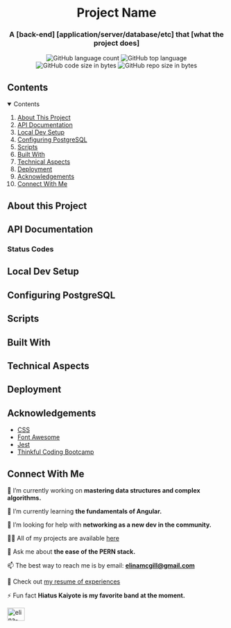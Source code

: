 <h1 align="center">Project Name</h1>
<h3 align="center">A [back-end] [application/server/database/etc] that [what the project does]</h3>

<p align="center">
<img alt="GitHub language count" src="https://img.shields.io/github/languages/count/aniledev/readme-boilerplate">
<img alt="GitHub top language" src="https://img.shields.io/github/languages/top/aniledev/readme-boilerplate">
<img alt="GitHub code size in bytes" src="https://img.shields.io/github/languages/code-size/aniledev/readme-boilerplate">
<img alt="GitHub repo size in bytes" src="https://img.shields.io/github/repo-size/aniledev/readme-boilerplate">
</p>

## Contents

<details open="open">
  <summary>Contents</summary>
  <ol>
    <li><a href="#about-this-project">About This Project</a></li>
    <li><a href="#api-documentation">API Documentation</a></li>
    <li><a href="#local-dev-setup">Local Dev Setup</a></li>
    <li><a href="#configuring-postgresql">Configuring PostgreSQL</a></li>
    <li><a href="#scripts">Scripts</a></li>
    <li><a href="#built-with">Built With</a></li>
    <li><a href="#technical-aspects">Technical Aspects</a></li>
    <li><a href="#deployment">Deployment</a></li>
    <li><a href="#acknowledgements">Acknowledgements</a></li>
    <li><a href="#connect-with-me">Connect With Me</a></li>
  </ol>
</details>

<!-- ACKNOWLEDGEMENTS -->

## About this Project

## API Documentation

### Status Codes

## Local Dev Setup

## Configuring PostgreSQL

## Scripts

## Built With

## Technical Aspects

## Deployment

## Acknowledgements

- [CSS](https://developer.mozilla.org/en-US/docs/Web/CSS)
- [Font Awesome](https://fontawesome.com)
- [Jest](https://jestjs.io/)
- [Thinkful Coding Bootcamp](https://www.thinkful.com/)

## Connect With Me
🔭 I’m currently working on **mastering data structures and complex algorithms.**

🌱 I’m currently learning **the fundamentals of Angular.**

🤝 I’m looking for help with **networking as a new dev in the community.**

👨‍💻 All of my projects are available [here](https://aniledev.github.io/dev-portfolio/)

💬 Ask me about **the ease of the PERN stack.**

📫 The best way to reach me is by email: **elinamcgill@gmail.com**

📄 Check out [my resume of experiences](https://docs.google.com/document/d/1bxScP6d6Olv4QE5icvVSBI9L2EXfiZyZ2j2SDJhkoes/edit?usp=sharing)

⚡ Fun fact **Hiatus Kaiyote is my favorite band at the moment.**

<p align="left">
<a href="https://linkedin.com/in/elina-mcgill" target="blank"><img align="center" src="https://cdn.jsdelivr.net/npm/simple-icons@3.0.1/icons/linkedin.svg" alt="elina-mcgill" height="30" width="40" /></a>
</p>
